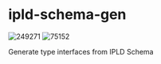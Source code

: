 # ipld-schema-gen

![249271](https://img.shields.io/badge/compiled%20bundle-249k-yellow) ![75152](https://img.shields.io/badge/gzipped%20bundle-75k-yellowgreen)

Generate type interfaces from IPLD Schema
